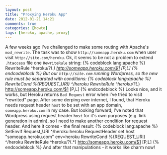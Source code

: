 ```yaml
---
layout: post
title: "Proxying Heroku App"
date: 2012-01-21 14:21
comments: true
categories: [howto]
tags: [heroku, apache, proxy]
---
```

A few weeks ago I've challenged to make some routing with Apache's `mod_rewrite`.
The task was to show `http://someapp.heroku.com` when user visit `http://site.com/heroku`.
Ok, it seems to be not a problem to extend `.htaccess` file one `RewriteRule` string:
{% codeblock lang:apache %}
RewriteRule ^heroku/?(.*) http://someapp.heroku.com/$1 [P,L]
{% endcodeblock %}
But our `http://site.com` running Wordpress, so the new rule must be separated with conditions:
{% codeblock lang:apache %}
RewriteCond %{REQUEST_URI} ^\/heroku
RewriteRule ^heroku/?(.*) http://someapp.heroku.com/$1 [P,L]
{% endcodeblock %}
Looks nice, and it works, but Heroku returns `Bad Request` error when I've tried to visit "rewrited" page. After some derping over internet, I found, that Heroku needs
request header `host` to be set with an app domain, `someapp.heroku.com` in my case. But looking forward, I've noted that
Wordpress using request header `host` for it's own purposes (e.g. link generation in admin), so I need to make another
condition for request header. And here it comes - the final result:
{% codeblock lang:apache %}
SetEnvIf Request_URI ^\/heroku heroku
RequestHeader set host "someapp.heroku.com" env=heroku
RewriteCond %{REQUEST_URI} ^\/heroku
RewriteRule ^heroku/?(.*) http://someapp.heroku.com/$1 [P,L]
{% endcodeblock %}
And after that manipulations - it works like charm now!